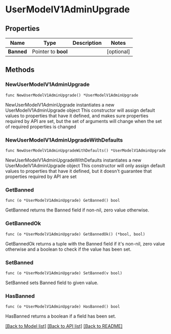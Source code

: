 # UserModelV1AdminUpgrade

## Properties

Name | Type | Description | Notes
------------ | ------------- | ------------- | -------------
**Banned** | Pointer to **bool** |  | [optional] 

## Methods

### NewUserModelV1AdminUpgrade

`func NewUserModelV1AdminUpgrade() *UserModelV1AdminUpgrade`

NewUserModelV1AdminUpgrade instantiates a new UserModelV1AdminUpgrade object
This constructor will assign default values to properties that have it defined,
and makes sure properties required by API are set, but the set of arguments
will change when the set of required properties is changed

### NewUserModelV1AdminUpgradeWithDefaults

`func NewUserModelV1AdminUpgradeWithDefaults() *UserModelV1AdminUpgrade`

NewUserModelV1AdminUpgradeWithDefaults instantiates a new UserModelV1AdminUpgrade object
This constructor will only assign default values to properties that have it defined,
but it doesn't guarantee that properties required by API are set

### GetBanned

`func (o *UserModelV1AdminUpgrade) GetBanned() bool`

GetBanned returns the Banned field if non-nil, zero value otherwise.

### GetBannedOk

`func (o *UserModelV1AdminUpgrade) GetBannedOk() (*bool, bool)`

GetBannedOk returns a tuple with the Banned field if it's non-nil, zero value otherwise
and a boolean to check if the value has been set.

### SetBanned

`func (o *UserModelV1AdminUpgrade) SetBanned(v bool)`

SetBanned sets Banned field to given value.

### HasBanned

`func (o *UserModelV1AdminUpgrade) HasBanned() bool`

HasBanned returns a boolean if a field has been set.


[[Back to Model list]](../README.md#documentation-for-models) [[Back to API list]](../README.md#documentation-for-api-endpoints) [[Back to README]](../README.md)


